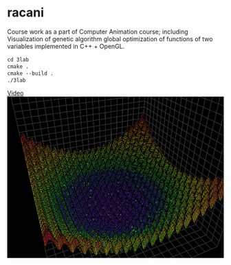 # racani
Course work as a part of Computer Animation course; including Visualization of genetic algorithm global optimization of functions of two variables implemented in C++ + OpenGL.

```
cd 3lab
cmake .
cmake --build .
./3lab
```
[Video](https://youtu.be/b7rksfEpddI)
![Screenshot](rastrigin.png "ScreenshotB")
